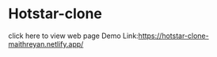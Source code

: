 # Hotstar-clone

click here to view web page
Demo Link:https://hotstar-clone-maithreyan.netlify.app/
